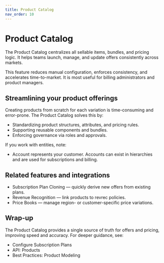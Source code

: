 ```yaml
---
title: Product Catalog
nav_order: 10
---
```


# Product Catalog

The Product Catalog centralizes all sellable items, bundles, and pricing logic. It helps teams launch, manage, and update offers consistently across markets.

This feature reduces manual configuration, enforces consistency, and accelerates time-to-market. It is most useful for billing administrators and product managers.

## Streamlining your product offerings

Creating products from scratch for each variation is time-consuming and error-prone. The Product Catalog solves this by:
- Standardizing product structures, attributes, and pricing rules.
- Supporting reusable components and bundles.
- Enforcing governance via roles and approvals.

If you work with entities, note:
- Account represents your customer. Accounts can exist in hierarchies and are used for subscriptions and billing.

## Related features and integrations

- Subscription Plan Cloning — quickly derive new offers from existing plans.
- Revenue Recognition — link products to revrec policies.
- Price Books — manage region- or customer-specific price variations.

## Wrap-up

The Product Catalog provides a single source of truth for offers and pricing, improving speed and accuracy. For deeper guidance, see:
- Configure Subscription Plans
- API: Products
- Best Practices: Product Modeling
